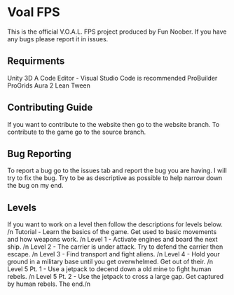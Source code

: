# Voal FPS
This is the official V.O.A.L. FPS project produced by Fun Noober. If you have any bugs please report it in issues.

<h2>Requirments</h2>
Unity 3D
A Code Editor - Visual Studio Code is recommended
ProBuilder
ProGrids
Aura 2
Lean Tween

<h2>Contributing Guide</h2>
If you want to contribute to the website then go to the website branch.
To contribute to the game go to the source branch.

<h2>Bug Reporting</h2>
To report a bug go to the issues tab and report the bug you are having. I will try to fix the bug. Try to be as descriptive as possible to help narrow down the bug on my end.

<h2>Levels</h2>
If you want to work on a level then follow the descriptions for levels below. /n
Tutorial - Learn the basics of the game. Get used to basic movements and how weapons work. /n
Level 1 - Activate engines and board the next ship. /n
Level 2 - The carrier is under attack. Try to defend the carrier then escape. /n
Level 3 - Find transport and fight aliens. /n
Level 4 - Hold your ground in a military base until you get overwhelmed. Get out of their. /n
Level 5 Pt. 1 - Use a jetpack to decend down a old mine to fight human rebels. /n
Level 5 Pt. 2 - Use the jetpack to cross a large gap. Get captured by human rebels. The end./n
